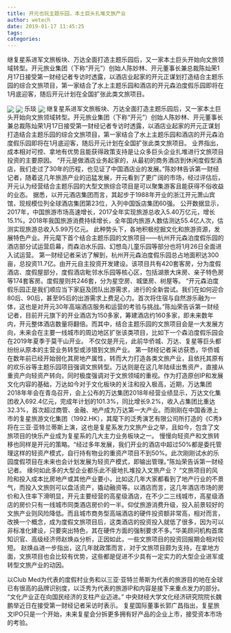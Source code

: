 ```yaml
---
title: 开元也玩主题乐园，本土巨头扎堆文旅产业
author: wetech
date: 2019-01-17 11:45:25
tags: 
categories: 
---
```

继复星系进军文旅板块、万达全面打造主题乐园后，又一家本土巨头开始向文旅领域转型。开元旅业集团（下称“开元”）创始人陈妙林、开元董事长兼总裁陈灿荣1月17日接受第一财经记者专访时透露，以酒店业起家的开元正谋划打造结合主题乐园的综合文旅项目，第一家结合了水上主题乐园和酒店的开元森泊度假乐园即将在1月底迎客，随后开元计划在全国扩张此类文旅项目。
<!-- more -->
<img align="center" border="0" src="https://imgcdn.yicai.com/uppics/images/2019/01/042bec0fd48bf81714b2c0c6bc0b9cb2.jpg" />
<img align="center" border="0" src="https://imgcdn.yicai.com/uppics/images/2019/01/3c6f2429cea41f64b5373322a6ca2121.jpg" />
乐琰
<img align="center" border="0" src="https://imgcdn.yicai.com/uppics/images/2019/01/8882f3a77f313f8169baa1b9f0804319.jpg" />
继复星系进军文旅板块、万达全面打造主题乐园后，又一家本土巨头开始向文旅领域转型。开元旅业集团（下称“开元”）创始人陈妙林、开元董事长兼总裁陈灿荣1月17日接受第一财经记者专访时透露，以酒店业起家的开元正谋划打造结合主题乐园的综合文旅项目，第一家结合了水上主题乐园和酒店的开元森泊度假乐园即将在1月底迎客，随后开元计划在全国扩张此类文旅项目。
业界指出，成本相对可控、拿地有优势且能获得政策支持是让众多巨头企业扎堆进行文旅项目投资的主要原因。
“开元是做酒店业务起家的，从最初的商务酒店到休闲度假型酒店，我们走过了30年的历程，也见证了中国酒店业的发展。”陈妙林告诉第一财经记者，随着这几年旅游产业的迅猛发展，开元看到了更广阔的市场，经过评估后，开元认为经营结合主题乐园的大型文旅综合项目是可以聚集游客且能获得不俗收益的业态。
据悉，以开元酒店集团而言，其起步于1988年开业的浙江开元萧山宾馆，现规模位列全球酒店集团第23位，入列中国饭店集团60强。
公开数据显示，2017年，中国旅游市场高速增长，2017全年实现旅游总收入5.40万亿元，增长15.1%。2018年我国旅游消费持续增长，全年国内旅游人数估测达55.4亿人次，估测实现旅游总收入5.99万亿元。
此种势头下，各地积极挖掘文化和旅游资源，发展特色产业。开元麾下首个结合主题乐园的文旅项目——杭州开元森泊度假乐园的酒店部分试运营启幕，而森泊水乐园、幻想岛儿童乐园等部分也将1月26日全面进入试运营。
第一财经记者采访了解到，杭州开元森泊度假乐园总占地面积达300亩，总投资11.7亿。由开元自主投资开发建设。该项目共有420套客房，分为度假酒店、度假屋部分，度假酒店毗邻水乐园等核心区，包括湖景大床房、亲子特色房等174套客房。度假屋则共246套，分为星空房、城堡房、树屋等。
“开元森泊度假乐园正是我们顺应当下家庭及团队出游需求，进行的全新尝试。我们在如何迎合80后、90后，甚至95后的出游需求上费足心力。首次将住宿与自然游乐融为一体，这也是对开元30年高端酒店服务和运营的考验与挑战。”陈灿荣告诉第一财经记者，目前开元旗下的开业酒店为150多家，筹建酒店约160多家，即未来数年内，开元整体酒店数量将翻倍。而其中，结合主题乐园的文旅项目会是一大发展方向，未来会在主要一线城市的周边地区扩张该类项目，比如下一个森泊度假乐园会在2019年夏季于莫干山开业。
不仅仅是开元，此前华侨城、万达、复星等巨头都纷纷从原本的主营业务转型或涉猎到文旅产业。
第一财经记者采访获悉，华侨城在数年前已经开始弱化其房地产属性，转而大力打造各类文旅产业，且依托其原有的欢乐谷等主题乐园项目强调文旅转型。万达则是在这几年陆续出售资产，直接从重资产向轻资产转向，同时极度强调对于文旅领域的重视。作为打造原创IP和发展文化内容的基础，万达如今对于文化板块的关注和投入极高，近期，万达集团2018年年会在青岛召开，会上公布的万达集团2018年经营业绩显示，万达文化集团收入692.4亿元，完成年计划的101.3%，同比增长9.2%，收入占集团比重达32.3%，首次超过商管、金融、地产成为万达第一大产业。而刚刚在中国香港上市的复星旅游文化集团（1992.HK），其麾下的泛秀演艺有限公司所打造的《C秀》将在三亚·亚特兰蒂斯上演，这也是复星系发力文旅产业之举，且如今，包含了文旅项目的快乐产业成为复星系的几大主力业务板块之一。
慢慢向轻资产和文旅转移也同样是开元的策略。“经过多年发展，我们开业的酒店中超过50%都是委托管理这样的轻资产模式，自行持有物业的重资产项目不到50%。此次刚刚试水的乐园度假项目在未来也会计划发展为轻资产模式，即输出管理。”陈灿荣告诉第一财经记者。
缘何如此多的大型企业都乐此不疲地扎堆投入文旅产业？
“文旅项目的风险和投入成本比房地产或其他产业要小，比如这几年大家都看到了地产行业的不景气，而投入文旅则可以盘活资产，撬动融资等。以酒店而言，这几年酒店市场的房价和入住率下滑明显，开元主要经营的高星级酒店，在不少二三线城市，高星级酒店的房价只有一线城市同类酒店房价的一半。仰仗旅游消费升级，投入前景较好的文旅产业则风险降低。而且城市商务型高端酒店的硬件投资额非常高，相对而言，改换一个概念，成为度假文旅项目后，这类酒店的投资投入就低了很多，因为可以非标准化建设，只要突出特色，其在硬件方面的强制要求不多。”华美顾问机构首席知识官、高级经济师赵焕焱分析，正因如此，一些文旅项目的投资回报期会相对较短。
赵焕焱进一步指出，这几年就政策而言，对于文旅项目颇为支持，在拿地方面，文旅项目也会比较有优势，这些都是促进不少具有一定实力的大型企业进军或转型文旅产业的动因。
 
 
以Club Med为代表的度假村业务和以三亚·亚特兰蒂斯为代表的旅游目的地在全球已有很高的品牌识别度，以泛秀为代表的旅游IP和内容是接下来重点发力的部分。
“文化产业正在向国民经济的支柱产业迈进。” 中央财经大学文化经济研究院院长魏鹏举近日在接受第一财经记者采访时表示。
复星国际董事长郭广昌指出，复星旅文IPO只是一个开始，未来复星会分拆更多拥有好产品的企业上市，接受资本市场的考验。
